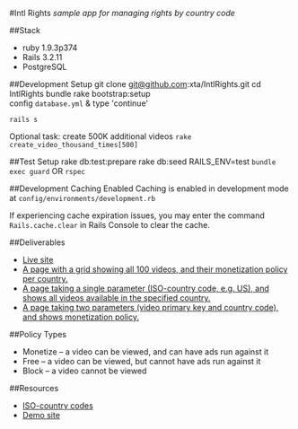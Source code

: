 #Intl Rights
*sample app for managing rights by country code*

##Stack
* ruby 1.9.3p374 
* Rails 3.2.11
* PostgreSQL

##Development Setup
    git clone git@github.com:xta/IntlRights.git
    cd IntlRights
    bundle
    rake bootstrap:setup    
config `database.yml` & type 'continue'

    rails s

Optional task: create 500K additional videos `rake create_video_thousand_times[500]`

##Test Setup
    rake db:test:prepare
    rake db:seed RAILS_ENV=test
`bundle exec guard` OR `rspec`

##Development Caching Enabled
Caching is enabled in development mode at `config/environments/development.rb`

If experiencing cache expiration issues, you may enter the command `Rails.cache.clear` in Rails Console to clear the cache.

##Deliverables
* [Live site](http://intlrightsdemo.herokuapp.com/)
* [A page with a grid showing all 100 videos, and their monetization policy per country.](http://intlrightsdemo.herokuapp.com/)
* [A page taking a single parameter (ISO-country code, e.g. US), and shows all videos available in the specified country.](http://intlrightsdemo.herokuapp.com/country/US)
* [A page taking two parameters (video primary key and country code), and shows monetization policy.](http://intlrightsdemo.herokuapp.com/show/8?iso_code=US)

##Policy Types

* Monetize – a video can be viewed, and can have ads run against it
* Free – a video can be viewed, but cannot have ads run against it
* Block – a video cannot be viewed

##Resources

* [ISO-country codes](http://en.wikipedia.org/wiki/ISO_3166-1)
* [Demo site](http://intlrightsdemo.herokuapp.com/)
